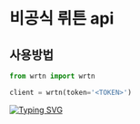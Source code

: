 # 비공식 뤼튼 api

## 사용방법
```py
from wrtn import wrtn

client = wrtn(token='<TOKEN>')
```
[![Typing SVG](https://readme-typing-svg.demolab.com/?lines=First+line+of+text;Second+line+of+text)](https://git.io/typing-svg)
